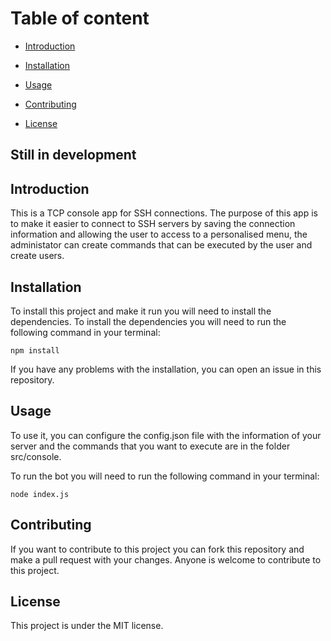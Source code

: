 # Table of content

- [Introduction](#introduction)

- [Installation](#installation)

- [Usage](#usage)

- [Contributing](#contributing)

- [License](#license)


## Still in development


## Introduction


This is a TCP console app for SSH connections.
The purpose of this app is to make it easier to connect to SSH servers by saving the connection information and allowing the user to access to a personalised menu, the administator can create commands that can be executed by the user and create users.

## Installation

To install this project and make it run you will need to install the dependencies.
To install the dependencies you will need to run the following command in your terminal:

```npm install```

If you have any problems with the installation, you can open an issue in this repository.

## Usage

To use it, you can configure the config.json file with the information of your server and the commands that you want to execute are in the folder src/console.

To run the bot you will need to run the following command in your terminal:

```node index.js```

## Contributing

If you want to contribute to this project you can fork this repository and make a pull request with your changes.
Anyone is welcome to contribute to this project.

## License

This project is under the MIT license.
